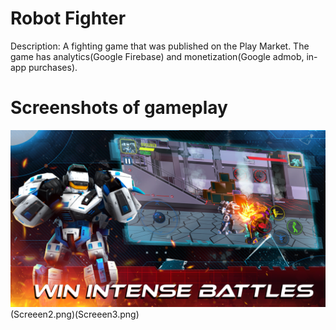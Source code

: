 # Robot Fighter
Description:
A fighting game that was published on the Play Market.
The game has analytics(Google Firebase) and monetization(Google admob, in-app purchases).
# Screenshots of gameplay
![screenshot1](Screeen1.png)(Screeen2.png)(Screeen3.png)
